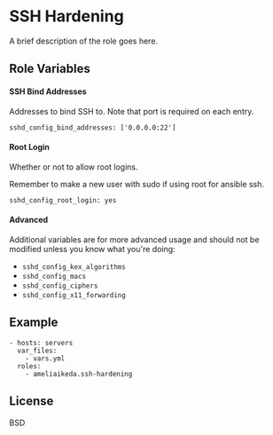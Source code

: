 SSH Hardening
=========

A brief description of the role goes here.

Role Variables
--------------

#### SSH Bind Addresses

Addresses to bind SSH to. Note that port is required on each entry.

```
sshd_config_bind_addresses: ['0.0.0.0:22']
```

#### Root Login

Whether or not to allow root logins.

Remember to make a new user with sudo if using root for ansible ssh.

```
sshd_config_root_login: yes
```

#### Advanced

Additional variables are for more advanced usage and should not be modified unless you know what you're doing:

- `sshd_config_kex_algorithms`
- `sshd_config_macs`
- `sshd_config_ciphers`
- `sshd_config_x11_forwarding`

Example
----------------

```
- hosts: servers
  var_files:
    - vars.yml
  roles:
    - ameliaikeda.ssh-hardening
```


License
-------

BSD
